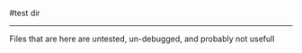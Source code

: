 #test dir
***************************************************************
Files that are here are untested, un-debugged, and probably not usefull  
